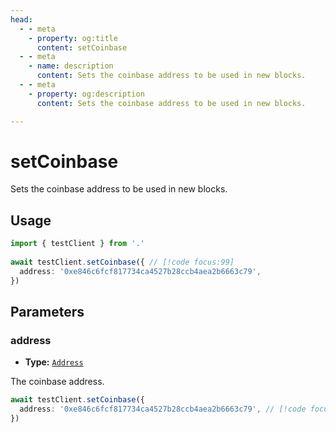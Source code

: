 ```yaml
---
head:
  - - meta
    - property: og:title
      content: setCoinbase
  - - meta
    - name: description
      content: Sets the coinbase address to be used in new blocks.
  - - meta
    - property: og:description
      content: Sets the coinbase address to be used in new blocks.

---
```


# setCoinbase

Sets the coinbase address to be used in new blocks.

## Usage

```ts
import { testClient } from '.'
 
await testClient.setCoinbase({ // [!code focus:99]
  address: '0xe846c6fcf817734ca4527b28ccb4aea2b6663c79',
})
```

## Parameters

### address

- **Type:** [`Address`](/docs/glossary/types#address)

The coinbase address.

```ts
await testClient.setCoinbase({
  address: '0xe846c6fcf817734ca4527b28ccb4aea2b6663c79', // [!code focus]
})
```
